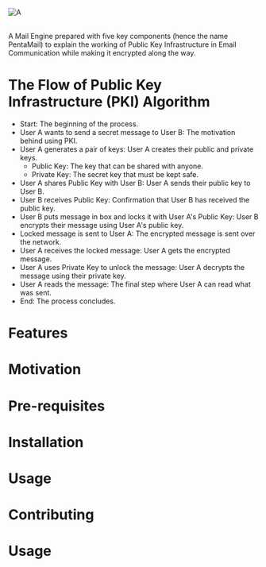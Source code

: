 
![A](https://github.com/user-attachments/assets/ab82cce7-fe34-4774-877f-c206e0900e76)

<br> A Mail Engine prepared with five key components (hence the name PentaMail) to explain the working of Public Key Infrastructure in Email Communication while making it encrypted along the way.

# The Flow of Public Key Infrastructure (PKI) Algorithm
- Start: The beginning of the process.
- User A wants to send a secret message to User B: The motivation behind using PKI.
- User A generates a pair of keys: User A creates their public and private keys.
    - Public Key: The key that can be shared with anyone.
    - Private Key: The secret key that must be kept safe.
- User A shares Public Key with User B: User A sends their public key to User B.
- User B receives Public Key: Confirmation that User B has received the public key.
- User B puts message in box and locks it with User A's Public Key: User B encrypts their message using User A's public key.
- Locked message is sent to User A: The encrypted message is sent over the network.
- User A receives the locked message: User A gets the encrypted message.
- User A uses Private Key to unlock the message: User A decrypts the message using their private key.
- User A reads the message: The final step where User A can read what was sent.
- End: The process concludes.

# Features

# Motivation

# Pre-requisites

# Installation

# Usage

# Contributing

# Usage

